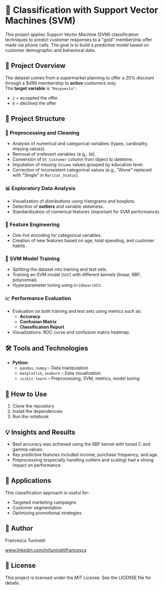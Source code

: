 # 🤖 Classification with Support Vector Machines (SVM)

This project applies Support Vector Machine (SVM) classification techniques to predict customer responses to a "gold" membership offer made via phone calls. The goal is to build a predictive model based on customer demographic and behavioral data.


## 🧭 Project Overview

The dataset comes from a supermarket planning to offer a 20% discount through a $499 membership to **active** customers only.  
The **target variable** is `"Respuesta"`:  
- `1` = accepted the offer  
- `0` = declined the offer



## 🧱 Project Structure

### 🧹 Preprocessing and Cleaning

- Analysis of numerical and categorical variables (types, cardinality, missing values).
- Removal of irrelevant variables (e.g., `ID`).
- Conversion of `Dt_Customer` column from object to datetime.
- Imputation of missing `Income` values grouped by education level.
- Correction of inconsistent categorical values (e.g., "Alone" replaced with "Single" in `Marital_Status`).

### 📊 Exploratory Data Analysis

- Visualization of distributions using histograms and boxplots.
- Detection of **outliers** and variable skewness.
- Standardization of numerical features (important for SVM performance).

### 🧪 Feature Engineering

- One-hot encoding for categorical variables.
- Creation of new features based on age, total spending, and customer habits.

### 🤖 SVM Model Training

- Splitting the dataset into training and test sets.
- Training an SVM model (`SVC`) with different kernels (linear, RBF, polynomial).
- Hyperparameter tuning using `GridSearchCV`.

### 📈 Performance Evaluation

- Evaluation on both training and test sets using metrics such as:
  - **Accuracy**
  - **Confusion Matrix**
  - **Classification Report**
- Visualizations: ROC curve and confusion matrix heatmap.


## 🛠️ Tools and Technologies

- **Python**
  - `pandas`, `numpy` – Data manipulation
  - `matplotlib`, `seaborn` – Data visualization
  - `scikit-learn` – Preprocessing, SVM, metrics, model tuning


## 🧪 How to Use

1. Clone the repository
2. Install the dependencies
3. Run the notebook
   

## 💡 Insights and Results
- Best accuracy was achieved using the RBF kernel with tuned C and gamma values.
- Key predictive features included income, purchase frequency, and age.
- Preprocessing (especially handling outliers and scaling) had a strong impact on performance.


## 🎯 Applications
This classification approach is useful for:
- Targeted marketing campaigns
- Customer segmentation
- Optimizing promotional strategies

## 👤 Author
Francesca Tuninetti


www.linkedin.com/in/tuninettifrancesca



## 📄 License
This project is licensed under the MIT License. See the LICENSE file for details.
